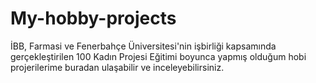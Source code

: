 # My-hobby-projects
İBB, Farmasi ve Fenerbahçe Üniversitesi'nin işbirliği kapsamında gerçekleştirilen 100 Kadın Projesi Eğitimi boyunca yapmış olduğum hobi projerilerime buradan ulaşabilir ve inceleyebilirsiniz.
